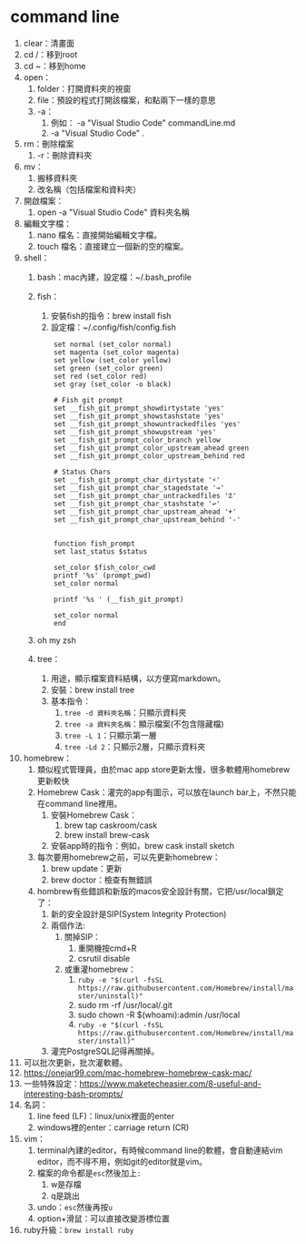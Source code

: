 # command line

1. clear：清畫面
2. cd /：移到root
3. cd ~：移到home
4. open：
   1. folder：打開資料夾的視窗
   2. file：預設的程式打開該檔案，和點兩下一樣的意思
   3. -a：
      1. 例如： -a "Visual Studio Code" commandLine.md
      2. -a "Visual Studio Code" . 
5. rm：刪除檔案
   1. -r：刪除資料夾
6. mv：
   1. 搬移資料夾
   2. 改名稱（包括檔案和資料夾）
7. 開啟檔案：
   1. open -a "Visual Studio Code" 資料夾名稱
8. 編輯文字檔：
   1. nano 檔名：直接開始編輯文字檔。
   2. touch 檔名：直接建立一個新的空的檔案。
9. shell：
   1. bash：mac內建，設定檔：~/.bash_profile
   2. fish：
      1. 安裝fish的指令：brew install fish
      2. 設定檔：~/.config/fish/config.fish

        ```fish
            set normal (set_color normal)
            set magenta (set_color magenta)
            set yellow (set_color yellow)
            set green (set_color green)
            set red (set_color red)
            set gray (set_color -o black)

            # Fish git prompt
            set __fish_git_prompt_showdirtystate 'yes'
            set __fish_git_prompt_showstashstate 'yes'
            set __fish_git_prompt_showuntrackedfiles 'yes'
            set __fish_git_prompt_showupstream 'yes'
            set __fish_git_prompt_color_branch yellow
            set __fish_git_prompt_color_upstream_ahead green
            set __fish_git_prompt_color_upstream_behind red

            # Status Chars
            set __fish_git_prompt_char_dirtystate '⚡'
            set __fish_git_prompt_char_stagedstate '→'
            set __fish_git_prompt_char_untrackedfiles '☡'
            set __fish_git_prompt_char_stashstate '↩'
            set __fish_git_prompt_char_upstream_ahead '+'
            set __fish_git_prompt_char_upstream_behind '-'


            function fish_prompt
            set last_status $status

            set_color $fish_color_cwd
            printf '%s' (prompt_pwd)
            set_color normal

            printf '%s ' (__fish_git_prompt)

            set_color normal
            end
        ```

   3. oh my zsh
   4. tree：
      1. 用途，顯示檔案資料結構，以方便寫markdown。
      2. 安裝：brew install tree
      3. 基本指令：
         1. `tree -d 資料夾名稱`：只顯示資料夾
         2. `tree -a 資料夾名稱`：顯示檔案(不包含隱藏檔)
         3. `tree -L 1`：只顯示第一層
         4. `tree -Ld 2`：只顯示2層，只顯示資料夾
10. homebrew：
    1. 類似程式管理員，由於mac app store更新太慢，很多軟體用homebrew更新較快
    2. Homebrew Cask：灌完的app有圖示，可以放在launch bar上，不然只能在command line裡用。
       1. 安裝Homebrew Cask：
           1. brew tap caskroom/cask
           2. brew install brew-cask
       2. 安裝app時的指令：例如，brew cask install sketch
    3. 每次要用homebrew之前，可以先更新homebrew：
       1. brew update：更新
       2. brew doctor：檢查有無錯誤
    4. hombrew有些錯誤和新版的macos安全設計有關，它把/usr/local鎖定了：
       1. 新的安全設計是SIP(System Integrity Protection)
       2. 兩個作法:
           1. 關掉SIP：
               1. 重開機按cmd+R
               2. csrutil disable
           2. 或重灌homebrew：
               1. `ruby -e "$(curl -fsSL https://raw.githubusercontent.com/Homebrew/install/master/uninstall)"`
               2. sudo rm -rf /usr/local/.git
               3. sudo chown -R $(whoami):admin /usr/local
               4. `ruby -e "$(curl -fsSL https://raw.githubusercontent.com/Homebrew/install/master/install)"`
       3. 灌完PostgreSQL記得再關掉。
11. 可以批次更新，批次灌軟體。
12. <https://onejar99.com/mac-homebrew-homebrew-cask-mac/>
13. 一些特殊設定：<https://www.maketecheasier.com/8-useful-and-interesting-bash-prompts/>
14. 名詞：
    1. line feed (LF)：linux/unix裡面的enter
    2. windows裡的enter：carriage return (CR)
15. vim：
    1. terminal內建的editor，有時候command line的軟體，會自動連結vim editor，而不得不用，例如git的editor就是vim。
    2. 檔案的命令都是`esc`然後加上`:`
        1. w是存檔
        2. q是跳出
    3. undo：`esc`然後再按`u`
    4. option+滑鼠：可以直接改變游標位置
16. ruby升級：`brew install ruby`
